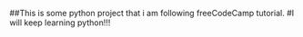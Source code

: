 ##This is some python project that i am following freeCodeCamp tutorial.
#I will keep learning python!!!
